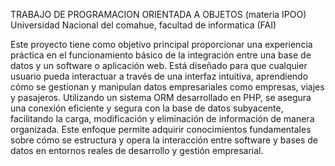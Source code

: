 
TRABAJO DE PROGRAMACION ORIENTADA A OBJETOS  (materia IPOO) Universidad Nacional del comahue, facultad de informatica (FAI)

Este proyecto tiene como objetivo principal proporcionar una experiencia práctica en el funcionamiento básico de la integración entre una base de datos y un software o aplicación web. Está diseñado para que cualquier usuario pueda interactuar a través de una interfaz intuitiva, aprendiendo cómo se gestionan y manipulan datos empresariales como empresas, viajes y pasajeros. Utilizando un sistema ORM desarrollado en PHP, se asegura una conexión eficiente y segura con la base de datos subyacente, facilitando la carga, modificación y eliminación de información de manera organizada. Este enfoque permite adquirir conocimientos fundamentales sobre cómo se estructura y opera la interacción entre software y bases de datos en entornos reales de desarrollo y gestión empresarial.
